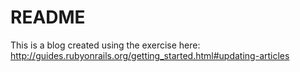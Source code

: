 # README

This is a blog created using the exercise here:  http://guides.rubyonrails.org/getting_started.html#updating-articles
